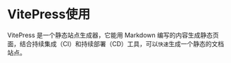 # VitePress使用

VitePress 是一个静态站点生成器，它能用 Markdown 编写的内容生成静态页面，结合持续集成（CI）和持续部署（CD）工具，可以`快速`生成一个静态的文档站点。


